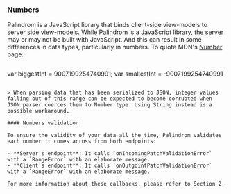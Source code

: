 ### Numbers

Palindrom is a JavaScript library that binds client-side view-models to server side view-models. While Palindrom is a JavaScript library, the server may or may not be built with JavaScript. And this can result in some differences in data types, particularly in numbers. To quote MDN's [Number](https://developer.mozilla.org/en-US/docs/Web/JavaScript/Reference/Global_Objects/Number) page:

>```
var biggestInt = 9007199254740991;
var smallestInt = -9007199254740991
```

> When parsing data that has been serialized to JSON, integer values falling out of this range can be expected to become corrupted when JSON parser coerces them to Number type. Using String instead is a possible workaround.

#### Numbers validation

To ensure the validity of your data all the time, Palindrom validates each number it comes across from both endpoints:

- **Server's endpoint**: It calls `onIncomingPatchValidationError` with a `RangeError` with an elaborate message.
- **Client's endpoint**: It calls `onOutgointPatchValidationError` with a `RangeError` with an elaborate message.

For more information about these callbacks, please refer to Section 2.

